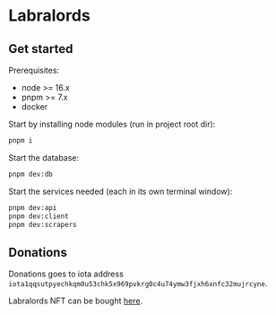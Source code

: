 # Labralords

## Get started

Prerequisites:

* node >= 16.x
* pnpm >= 7.x
* docker

Start by installing node modules (run in project root dir):

```sh
pnpm i
```

Start the database:

```sh
pnpm dev:db
```

Start the services needed (each in its own terminal window):

```sh
pnpm dev:api
pnpm dev:client
pnpm dev:scrapers
```

## Donations

Donations goes to iota address `iota1qqsutpyechkqm0u53chk5x969pvkrg0c4u74ymw3fjxh6xnfc32mujrcyne`.

Labralords NFT can be bought [here](https://soonaverse.com/collection/0x4254fba1c5e487b44f415072230f4148c6c03d1f).
